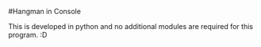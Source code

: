 #Hangman in Console

This is developed in python and no additional modules are required for this program. :D